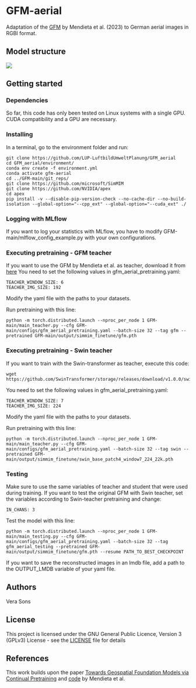 # GFM-aerial

Adaptation of the [GFM](https://github.com/mmendiet/GFM) by Mendieta et al. (2023) to German aerial images in RGBI format. 

## Model structure
<img src="img/Model_structure.png"/>

## Getting started

### Dependencies
So far, this code has only been tested on Linux systems with a single GPU.
CUDA compatibility and a GPU are necessary.


### Installing
In a terminal, go to the environment folder and run:
```
git clone https://github.com/LUP-LuftbildUmweltPlanung/GFM_aerial
cd GFM_aerial/environment/
conda env create -f environment.yml 
conda activate gfm-aerial
cd ../GFM-main/git_reps/
git clone https://github.com/microsoft/SimMIM
git clone https://github.com/NVIDIA/apex
cd apex
pip install -v --disable-pip-version-check --no-cache-dir --no-build-isolation --global-option="--cpp_ext" --global-option="--cuda_ext" ./
```

### Logging with MLflow
If you want to log your statistics with MLflow, you have to modify GFM-main/mlflow_config_example.py with your own configurations. 


### Executing pretraining - GFM teacher
If you want to use the GFM by Mendieta et al. as teacher, download it from [here](https://onedrive.live.com/?redeem=aHR0cHM6Ly8xZHJ2Lm1zL2YvcyFBa1RuNzZtOTA3T1RocFJKakg4ZWhmc2tiZ0NMWHc%5FZT1aSnJlRm8&id=93B3D3BDA9EFE744%21100937&cid=93B3D3BDA9EFE744)
You need to set the following values in gfm_aerial_pretraining.yaml:
```
TEACHER_WINDOW_SIZE: 6
TEACHER_IMG_SIZE: 192
```

Modify the yaml file with the paths to your datasets.

Run pretraining with this line:
```
python -m torch.distributed.launch --nproc_per_node 1 GFM-main/main_teacher.py --cfg GFM-main/configs/gfm_aerial_pretraining.yaml --batch-size 32 --tag gfm --pretrained GFM-main/output/simmim_finetune/gfm.pth
```

### Executing pretraining - Swin teacher
If you want to train with the Swin-transformer as teacher, execute this code:
```
wget https://github.com/SwinTransformer/storage/releases/download/v1.0.0/swin_base_patch4_window7_224_22k.pth
```
You need to set the following values in gfm_aerial_pretraining.yaml:
```
TEACHER_WINDOW_SIZE: 7
TEACHER_IMG_SIZE: 224
```

Modify the yaml file with the paths to your datasets.

Run pretraining with this line:
```
python -m torch.distributed.launch --nproc_per_node 1 GFM-main/main_teacher.py --cfg GFM-main/configs/gfm_aerial_pretraining.yaml --batch-size 32 --tag swin --pretrained GFM-main/output/simmim_finetune/swin_base_patch4_window7_224_22k.pth
```

### Testing
Make sure to use the same variables of teacher and student that were used during training.
If you want to test the original GFM with Swin teacher, set the variables according to Swin-teacher pretraining and change:
```
IN_CHANS: 3
```

Test the model with this line:
```
python -m torch.distributed.launch --nproc_per_node 1 GFM-main/main_testing.py --cfg GFM-main/configs/gfm_aerial_pretraining.yaml --batch-size 32 --tag gfm_aerial_testing --pretrained GFM-main/output/simmim_finetune/gfm.pth --resume PATH_TO_BEST_CHECKPOINT 
```
If you want to save the reconstructed images in an lmdb file, add a path to the OUTPUT_LMDB variable of your yaml file.

## Authors

Vera Sons

## License

This project is licensed under the GNU General Public Licence, Version 3 (GPLv3) License - see the [LICENSE](LICENSE) file for details

## References

This work builds upon the paper [Towards Geospatial Foundation Models via Continual Pretraining](https://arxiv.org/abs/2302.04476)
and [code](https://github.com/mmendiet/GFM) by Mendieta et al.
